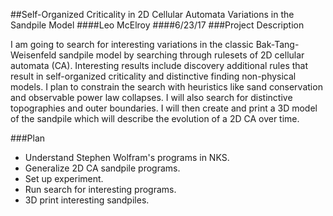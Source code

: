 ##Self-Organized Criticality in 2D Cellular Automata Variations in the Sandpile Model
####Leo McElroy
####6/23/17
###Project Description

I am going to search for interesting variations in the classic Bak-Tang-Weisenfeld sandpile model by searching through rulesets of 2D cellular automata (CA). Interesting results include discovery additional rules that result in self-organized criticality and distinctive finding non-physical models. I plan to constrain the search with heuristics like sand conservation and observable power law collapses. I will also search for distinctive topographies and outer boundaries. I will then create and print a 3D model of the sandpile which will describe the evolution of a 2D CA over time.

###Plan
+ Understand Stephen Wolfram's programs in NKS.
+ Generalize 2D CA sandpile programs.
+ Set up experiment.
+ Run search for interesting programs.
+ 3D print interesting sandpiles.



